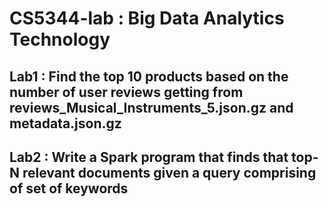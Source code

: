 # CS5344-lab : Big Data Analytics Technology

## Lab1 : Find the top 10 products based on the number of user reviews getting from reviews_Musical_Instruments_5.json.gz and metadata.json.gz

## Lab2 : Write a Spark program that finds that top-N relevant documents given a query comprising of set of keywords